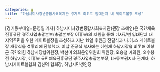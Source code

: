 ```yaml
---
categories: g
title: "하남시미사강변종합사회복지관 경기도 최초로 임대단지 내 게이트볼장 조성"
---
```

[경기동부매일=문영일 기자] 하남시미사강변종합사회복지관(관장 조혜연)은 국민체육진흥공단 경주사업총괄본부(총괄본부장 이홍복)의 지원을 통해 미사강변 임대단지 내 지역주민을 위한 게이트볼장을 조성하고 지난 14일 후원금 전달식과 나.이.스 게이트볼장 개장식을 성황리에 진행했다. 이날 준공식 행사에는 이현재 하남시장을 비롯해 이창근 국민의힘 하남시당협위원장, 박선미 의회운영위원회 위원장, 오승철 시의원, 오수봉 전 하남시장, 이홍복 국민체육진흥공단 경주사업총괄본부장, LH동부권지사 관계자, 하남시게이트볼협회 김신덕 협회장, 하남시민생안정